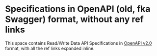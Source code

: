 # Specifications in OpenAPI (old, fka Swagger) format, without any ref links

This space contains Read/Write Data API Specifications in [OpenAPI v2.0](https://github.com/OAI/OpenAPI-Specification#the-openapi-specification) format, with all the ref links expanded inline.
